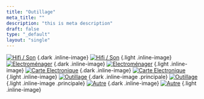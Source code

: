 ```yaml
---
title: "Outillage"
meta_title: ""
description: "this is meta description"
draft: false
type: "_default"
layout: "single"
---
```


[![Hifi / Son](../../picto/picto_hifi_son_darkmode.png)](../hifi_son)
{.dark .inline-image}
[![Hifi / Son](../../picto/picto_hifi_son.png)](../hifi_son)
{.light .inline-image}
[![Electroménager](../../picto/picto_hifi_son_darkmode.png)](../electromenager)
{.dark .inline-image}
[![Electroménager](../../picto/picto_electromenager.png)](../electromenager)
{.light .inline-image}
[![Carte Electronique](../../picto/picto_hifi_son_darkmode.png)](../carte_electronique)
{.dark .inline-image}
[![Carte Electronique](../../picto/picto_carte_electronique.png)](../carte_electronique)
{.light .inline-image}
[![Outillage](../../picto/picto_hifi_son_darkmode.png)](../outillage)
{.dark .inline-image  .principale}
[![Outillage](../../picto/picto_outillage.png)](../outillage)
{.light .inline-image  .principale}
[![Autre](../../picto/picto_hifi_son_darkmode.png)](../autre)
{.dark .inline-image}
[![Autre](../../picto/picto_autre.png)](../autre)
{.light .inline-image}